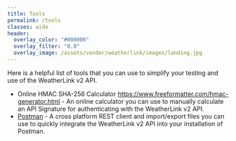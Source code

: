 ```yaml
---
title: Tools
permalink: /tools
classes: wide
header:
  overlay_color: "#000000"
  overlay_filter: "0.0"
  overlay_image: /assets/vendor/weatherlink/images/landing.jpg
---
```


Here is a helpful list of tools that you can use to simplify your testing and use of the WeatherLink v2 API.

- Online HMAC SHA-256 Calculator <a href="https://www.freeformatter.com/hmac-generator.html">https://www.freeformatter.com/hmac-generator.html</a> - An online calculator you can use to manually calculate an API Signature for authenticating with the WeatherLink v2 API.
- [Postman](tools/postman) - A cross platform REST client and import/export files you can use to quickly integrate the WeatherLink v2 API into your installation of Postman.
